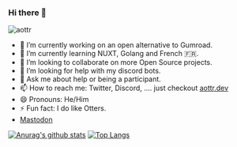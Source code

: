 ### Hi there 👋
<p align="left"> <img src="https://komarev.com/ghpvc/?username=aottr&color=00a35b" alt="aottr" /> </p>

- 🔭 I’m currently working on an open alternative to Gumroad.
- 🌱 I’m currently learning NUXT, Golang and French 🇫🇷.
- 👯 I’m looking to collaborate on more Open Source projects.
- 🤔 I’m looking for help with my discord bots.
- 💬 Ask me about help or being a participant.
- 📫 How to reach me: Twitter, Discord, .... just checkout [aottr.dev](https://aottr.dev)
- 😄 Pronouns: He/Him
- ⚡ Fun fact: I do like Otters.
- [Mastodon](https://furry.engineer/@alex)

[![Anurag's github stats](https://github-readme-stats.vercel.app/api?username=aottr&theme=vue&count_private=true&show_icons=true)](https://github.com/anuraghazra/github-readme-stats)
[![Top Langs](https://github-readme-stats.vercel.app/api/top-langs/?username=aottr&theme=vue&layout=compact&exclude_repo=KommSys&langs_count=6)](https://github.com/anuraghazra/github-readme-stats)
